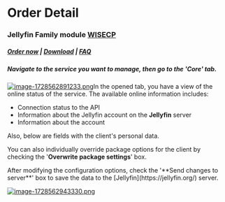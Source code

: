 # Order Detail

### Jellyfin Family module **[WISECP](https://puqcloud.com/link.php?id=78)** 

##### [Order now](https://puqcloud.com/index.php?rp=/store/wisecp-module-jellyfin-family) | [Download](https://download.puqcloud.com/WISECP/Product/PUQ_WISECP-Jellyfin-Family/) | [FAQ](https://faq.puqcloud.com/)

##### Navigate to the service you want to manage, then go to the '**Core**' tab.

[![image-1728562891233.png](https://doc.puq.info/uploads/images/gallery/2024-10/scaled-1680-/image-1728562891233.png)](https://doc.puq.info/uploads/images/gallery/2024-10/image-1728562891233.png)In the opened tab, you have a view of the online status of the service. The available online information includes:

- Connection status to the API
- Information about the Jellyfin account on the **Jellyfin** server
- Information about the account

Also, below are fields with the client's personal data.  
  
You can also individually override package options for the client by checking the '**Overwrite package settings**' box.

<p class="callout success">After modifying the configuration options, check the '**Send changes to server**' box to save the data to the [Jellyfin](https://jellyfin.org/) server.</p>

[![image-1728562943330.png](https://doc.puq.info/uploads/images/gallery/2024-10/scaled-1680-/image-1728562943330.png)](https://doc.puq.info/uploads/images/gallery/2024-10/image-1728562943330.png)